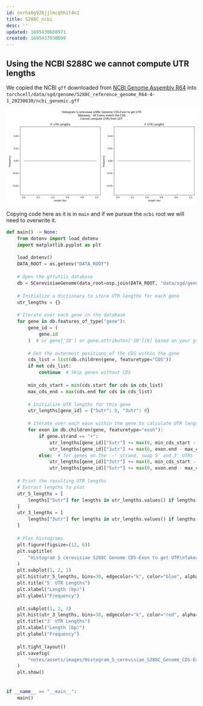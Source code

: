 ```yaml
---
id: nxrhx6g926jjlmcqhhit4n1
title: S288C_ncbi
desc: ''
updated: 1695438608971
created: 1695437930099
---
```


## Using the NCBI S288C we cannot compute UTR lengths

We copied the NCBI `gff` downloaded from [NCBI Genome Assembly R64](https://www.ncbi.nlm.nih.gov/datasets/genome/GCF_000146045.2/) into `torchcell/data/sgd/genome/S288C_reference_genome_R64-4-1_20230830/ncbi_genomic.gff`

![](./assets/images/Histogram_S_cerevisiae_S288C_Genome_CDS-Exon_to_get_UTR_cannot_compute_UTRs_from_GFF.png)

Copying code here as it is in `main` and if we pursue the `ncbi` root we will need to overwrite it.

```python
def main() -> None:
    from dotenv import load_dotenv
    import matplotlib.pyplot as plt

    load_dotenv()
    DATA_ROOT = os.getenv("DATA_ROOT")

    # Open the gffutils database
    db = SCerevisiaeGenome(data_root=osp.join(DATA_ROOT, "data/sgd/genome")).db

    # Initialize a dictionary to store UTR lengths for each gene
    utr_lengths = {}

    # Iterate over each gene in the database
    for gene in db.features_of_type("gene"):
        gene_id = (
            gene.id
        )  # or gene['ID'] or gene.attributes['ID'][0] based on your gff file format

        # Get the outermost positions of the CDS within the gene
        cds_list = list(db.children(gene, featuretype="CDS"))
        if not cds_list:
            continue  # Skip genes without CDS

        min_cds_start = min(cds.start for cds in cds_list)
        max_cds_end = max(cds.end for cds in cds_list)

        # Initialize UTR lengths for this gene
        utr_lengths[gene_id] = {"5utr": 0, "3utr": 0}

        # Iterate over each exon within the gene to calculate UTR lengths
        for exon in db.children(gene, featuretype="exon"):
            if gene.strand == "+":
                utr_lengths[gene_id]["5utr"] += max(0, min_cds_start - exon.start)
                utr_lengths[gene_id]["3utr"] += max(0, exon.end - max_cds_end)
            else:  # for genes on the '-' strand, swap 5' and 3' UTRs
                utr_lengths[gene_id]["3utr"] += max(0, min_cds_start - exon.start)
                utr_lengths[gene_id]["5utr"] += max(0, exon.end - max_cds_end)

    # Print the resulting UTR lengths
    # Extract lengths to plot
    utr_5_lengths = [
        lengths["5utr"] for lengths in utr_lengths.values() if lengths["5utr"] > 0
    ]
    utr_3_lengths = [
        lengths["3utr"] for lengths in utr_lengths.values() if lengths["3utr"] > 0
    ]

    # Plot histograms
    plt.figure(figsize=(12, 6))
    plt.suptitle(
        "Histogram S cerevisiae S288C Genome CDS-Exon to get UTR\nTakeaway - All Exons match the CDS\nCannot compute UTRs from GFF"
    )
    plt.subplot(1, 2, 1)
    plt.hist(utr_5_lengths, bins=30, edgecolor="k", color="blue", alpha=0.7)
    plt.title("5' UTR Lengths")
    plt.xlabel("Length (bp)")
    plt.ylabel("Frequency")

    plt.subplot(1, 2, 2)
    plt.hist(utr_3_lengths, bins=30, edgecolor="k", color="red", alpha=0.7)
    plt.title("3' UTR Lengths")
    plt.xlabel("Length (bp)")
    plt.ylabel("Frequency")

    plt.tight_layout()
    plt.savefig(
        "notes/assets/images/Histogram_S_cerevisiae_S288C_Genome_CDS-Exon_to_get_UTR_cannot_compute_UTRs_from_GFF.png"
    )
    plt.show()


if __name__ == "__main__":
    main()
```
